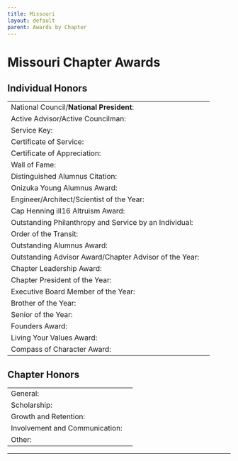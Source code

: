 ```yaml
---
title: Missouri
layout: default
parent: Awards by Chapter
---
```


<link rel="stylesheet" href="{{ '/assets/css/by_chapter.css' | relative_url }}">

# Missouri Chapter Awards

## Individual Honors

<table>
<tbody>

<tr>
<td>National Council/<b>National President</b>:</td>
<td>
</td></tr>

<tr>
<td>Active Advisor/Active Councilman:</td>
<td>
</td></tr>

<tr>
<td>Service Key:</td>
<td>
</td></tr>

<tr>
<td>Certificate of Service:</td>
<td>
</td></tr>

<tr>
<td>Certificate of Appreciation:</td>
<td>
</td></tr>

<tr>
<td>Wall of Fame:</td>
<td>
</td></tr>

<tr>
<td>Distinguished Alumnus Citation:</td>
<td>
</td></tr>

<tr>
<td>Onizuka Young Alumnus Award:</td>
<td>
</td></tr>

<tr>
<td>Engineer/Architect/Scientist of the Year:</td>
<td>
</td></tr>

<tr>
<td>Cap Henning ill16 Altruism Award:</td>
<td>
</td></tr>

<tr>
<td>Outstanding Philanthropy and Service by an Individual:</td>
<td>
</td></tr>

<tr>
<td>Order of the Transit:</td>
<td>
</td></tr>

<tr>
<td>Outstanding Alumnus Award:</td>
<td>
</td></tr>

<tr>
<td>Outstanding Advisor Award/Chapter Advisor of the Year:</td>
<td>
</td></tr>

<tr>
<td>Chapter Leadership Award:</td>
<td>
</td></tr>

<tr>
<td>Chapter President of the Year:</td>
<td>
</td></tr>

<tr>
<td>Executive Board Member of the Year:</td>
<td>
</td></tr>

<tr>
<td>Brother of the Year:</td>
<td>
</td></tr>

<tr>
<td>Senior of the Year:</td>
<td>
</td></tr>

<tr>
<td>Founders Award:</td>
<td>
</td></tr>

<tr>
<td>Living Your Values Award:</td>
<td>
</td></tr>

<tr>
<td>Compass of Character Award:</td>
<td>
</td></tr>

</tbody>
</table>

## Chapter Honors

<table>
<tbody>

<tr>
<td>General:</td>
<td>
</td></tr>

<tr>
<td>Scholarship:</td>
<td>
</td></tr>

<tr>
<td>Growth and Retention:</td>
<td>
</td></tr>

<tr>
<td>Involvement and Communication:</td>
<td>
</td></tr>

<tr>
<td>Other:</td>
<td>
</td></tr>

</tbody>
</table>

---
